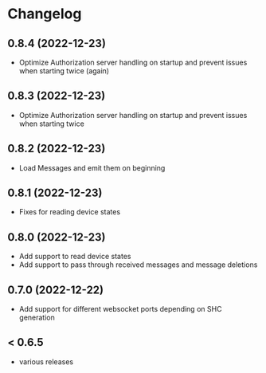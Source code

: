 # Changelog
## 0.8.4 (2022-12-23)
* Optimize Authorization server handling on startup and prevent issues when starting twice (again)

## 0.8.3 (2022-12-23)
* Optimize Authorization server handling on startup and prevent issues when starting twice

## 0.8.2 (2022-12-23)
* Load Messages and emit them on beginning

## 0.8.1 (2022-12-23)
* Fixes for reading device states

## 0.8.0 (2022-12-23)
* Add support to read device states
* Add support to pass through received messages and message deletions

## 0.7.0 (2022-12-22)
* Add support for different websocket ports depending on SHC generation

## < 0.6.5
* various releases

